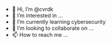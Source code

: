- 👋 Hi, I’m @cvrdk
- 👀 I’m interested in ...
- 🌱 I’m currently learning cybersecurity
- 💞️ I’m looking to collaborate on ...
- 📫 How to reach me ...

<!---
cvrdk/cvrdk is a ✨ special ✨ repository because its `README.md` (this file) appears on your GitHub profile.
You can click the Preview link to take a look at your changes.
--->
